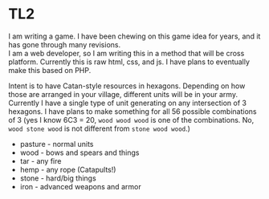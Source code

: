 # TL2
I am writing a game.  I have been chewing on this game idea for years, and it has gone through many revisions.  
I am a web developer, so I am writing this in a method that will be cross platform.
Currently this is raw html, css, and js.  I have plans to eventually make this based on PHP.

Intent is to have Catan-style resources in hexagons.  Depending on how those are arranged in your village, different units will be in your army.  Currently I have a single type of unit generating on any intersection of 3 hexagons.  I have plans to make something for all 56 possible combinations of 3 (yes I know 6C3 = 20, `wood wood wood` is one of the combinations.  No, `wood stone wood` is not different from `stone wood wood`.)

- pasture - normal units
- wood - bows and spears and things
- tar - any fire
- hemp - any rope (Catapults!)
- stone - hard/big things
- iron - advanced weapons and armor
